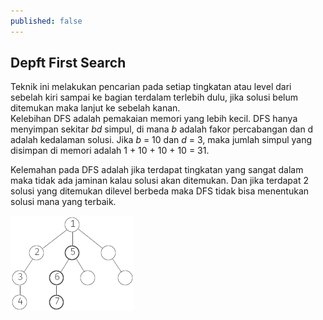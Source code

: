 ```yaml
---
published: false
---
```

## Depft First Search

Teknik ini melakukan pencarian pada setiap tingkatan atau level dari sebelah kiri sampai ke bagian terdalam terlebih dulu, jika solusi belum ditemukan maka lanjut ke sebelah kanan.  
Kelebihan DFS adalah pemakaian memori yang lebih kecil. DFS hanya menyimpan sekitar _bd_ simpul, di mana _b_ adalah fakor percabangan dan d adalah kedalaman solusi. Jika _b_ = 10 dan _d_ = 3, maka jumlah simpul yang disimpan di memori adalah 1 + 10 + 10 + 10 = 31.  

Kelemahan pada DFS adalah jika terdapat tingkatan yang 	sangat dalam maka tidak ada jaminan kalau solusi akan 	ditemukan. 	Dan jika terdapat 2 solusi yang ditemukan dilevel berbeda maka DFS tidak bisa menentukan solusi mana yang terbaik.

![DFS.png](https://raw.githubusercontent.com/akhmadsyarif04/blog/gh-pages/_posts/DFS.png)

